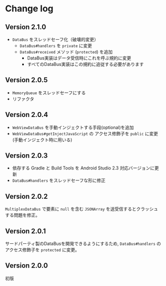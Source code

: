 # Change log

## Version 2.1.0
- `DataBus` をスレッドセーフ化（破壊的変更）
  - `DataBus#handlers` を `private` に変更
  - `DataBus#received` メソッド (`protected`) を追加
    - DataBus実装はデータ受信時にこれを呼ぶ規約に変更
	- すべてのDataBus実装はこの規約に追従する必要があります

## Version 2.0.5
- `MemoryQueue` をスレッドセーフにする
- リファクタ

## Version 2.0.4
- `WebViewDataBus` を手動インジェクトする手段(optional)を追加
- `WebViewDataBus#getInjectJavaScript` の アクセス修飾子を `public` に変更 (手動インジェクト時に用いる)

## Version 2.0.3
- 依存する Gradle と Build Tools を Android Studio 2.3 対応バージョンに更新
- `DataBus#handlers` をスレッドセーフな形に修正

## Version 2.0.2
`MultiplexDataBus` で要素に `null` を含む `JSONArray` を送受信するとクラッシュする問題を修正。

## Version 2.0.1
サードパーティ製のDataBusを開発できるようにするため, `DataBus#handlers` のアクセス修飾子を `protected` に変更。

## Version 2.0.0
初版
